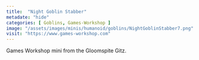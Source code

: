 ```yaml
---
title:  "Night Goblin Stabber"
metadate: "hide"
categories: [ Goblins, Games-Workshop ]
image: "/assets/images/minis/humanoid/goblins/NightGoblinStabber7.png"
visit: "https://www.games-workshop.com"
---
```

Games Workshop mini from the Gloomspite Gitz.